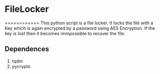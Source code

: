 # FileLocker
============
This python script is a file locker.
It locks the file with a Key which is again encrypted by a password using AES Encryption.
If the key is lost then it becomes immpossible to recover the file.

Dependences
-----------

1. tqdm
2. pycrypto
